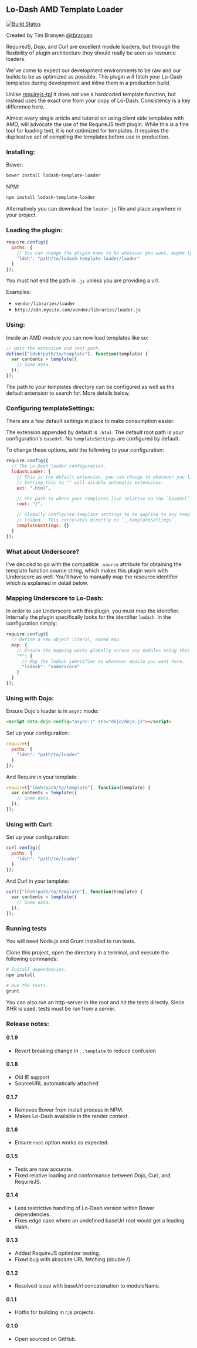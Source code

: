 Lo-Dash AMD Template Loader
---------------------------

[![Build Status](https://travis-ci.org/tbranyen/lodash-template-loader.png?branch=master)](https://travis-ci.org/tbranyen/lodash-template-loader)

Created by Tim Branyen [@tbranyen](http://twitter.com/tbranyen)

RequireJS, Dojo, and Curl are excellent module loaders, but through the
flexibility of plugin architecture they should really be seen as resource
loaders.

We've come to expect our development environments to be raw and our builds to
be as optimized as possible.  This plugin will fetch your Lo-Dash templates
during development and inline them in a production build.

Unlike [requirejs-tpl](https://github.com/ZeeAgency/requirejs-tpl) it does not
use a hardcoded template function, but instead uses the exact one from your
copy of Lo-Dash.  Consistency is a key difference here.

Almost every single article and tutorial on using client side templates with
AMD, will advocate the use of the RequireJS text! plugin.  While this is a fine
tool for loading text, it is not optimized for templates.  It requires the
duplicative act of compiling the templates before use in production.

### Installing: ###

Bower:

``` bash
bower install lodash-template-loader
```

NPM:

``` bash
npm install lodash-template-loader
```

Alternatively you can download the `loader.js` file and place anywhere in your
project.

### Loading the plugin: ###

``` javascript
require.config({
  paths: {
    // You can change the plugin name to be whatever you want, maybe tpl?
    "ldsh": "path/to/lodash-template-loader/loader"
  }
});
```

You must not end the path in `.js` unless you are providing a url.

Examples:

* `vendor/libraries/loader`
* `http://cdn.mysite.com/vendor/libraries/loader.js`

### Using: ###

Inside an AMD module you can now load templates like so:

``` javascript
// Omit the extension and root path.
define(["ldsh!path/to/template"], function(template) {
  var contents = template({
    // Some data.
  });
});
```

The path to your templates directory can be configured as well as the default
extension to search for.  More details below.

### Configuring templateSettings: ###

There are a few default settings in place to make consumption easier.

The extension appended by default is `.html`.  The default root path is your
configuration's `baseUrl`.  No `templateSettings` are configured by default.

To change these options, add the following to your configuration:

``` javascript
require.config({
  // The Lo-Dash loader configuration.
  lodashLoader: {
    // This is the default extension, you can change to whatever you like.
    // Setting this to "" will disable automatic extensions.
    ext: ".html",

    // The path to where your templates live relative to the `baseUrl`.
    root: "/",

    // Globally configured template settings to be applied to any templates
    // loaded.  This correlates directly to `_.templateSettings`.
    templateSettings: {}
  }
});
```

### What about Underscore? ###

I've decided to go with the compatible `.source` attribute for obtaining the
template function source string, which makes this plugin work with Underscore
as well.  You'll have to manually map the resource identifier which is
explained in detail below.

### Mapping Underscore to Lo-Dash: ###

In order to use Underscore with this plugin, you must map the identifier.
Internally the plugin specifically looks for the identifier `lodash`.  In the
configuration simply:

``` javascript
require.config({
  // Define a new object literal, named map.
  map: {
    // Ensure the mapping works globally across any modules using this plugin.
    "*": {
      // Map the lodash identifier to whatever module you want here.
      "lodash": "underscore"
    }
  }
});
```

### Using with Dojo: ###

Ensure Dojo's loader is in `async` mode:

``` html
<script data-dojo-config="async:1" src="dojo/dojo.js"></script>
```

Set up your configuration:

``` javascript
require({
  paths: {
    "ldsh": "path/to/loader"
  }
});
```

And Require in your template:

``` javascript
require(["ldsh!path/to/template"], function(template) {
  var contents = template({
    // Some data.
  });
});
```

### Using with Curl: ###

Set up your configuration:

``` javascript
curl.config({
  paths: {
    "ldsh": "path/to/loader"
  }
});
```

And Curl in your template:

``` javascript
curl(["ldsh!path/to/template"], function(template) {
  var contents = template({
    // Some data.
  });
});
```

### Running tests ###

You will need Node.js and Grunt installed to run tests.

Clone this project, open the directory in a terminal, and execute the following
commands:

``` bash
# Install dependencies.
npm install

# Run the tests.
grunt
```

You can also run an http-server in the root and hit the tests directly.  Since
XHR is used, tests must be run from a server.

### Release notes: ###

#### 0.1.9 ####

* Revert breaking change in `_.template` to reduce confusion

#### 0.1.8 ####

* Old IE support
* SourceURL automatically attached

#### 0.1.7 ####

* Removes Bower from install process in NPM.
* Makes Lo-Dash available in the render context.

#### 0.1.6 ####

* Ensure `root` option works as expected.

#### 0.1.5 ####

* Tests are now accurate.
* Fixed relative loading and conformance between Dojo, Curl, and RequireJS.

#### 0.1.4 ####

* Less restrictive handling of Lo-Dash version within Bower dependencies.
* Fixes edge case where an undefined baseUrl root would get a leading slash.

#### 0.1.3 ####

* Added RequireJS optimizer testing.
* Fixed bug with absolute URL fetching (double /).

#### 0.1.2 ####

* Resolved issue with baseUrl concatenation to moduleName.

#### 0.1.1 ####

* Hotfix for building in r.js projects.

#### 0.1.0 ####

* Open sourced on GitHub.
